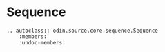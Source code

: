 # Sequence

```{eval-rst}
.. autoclass:: odin.source.core.sequence.Sequence
    :members:
    :undoc-members:
```